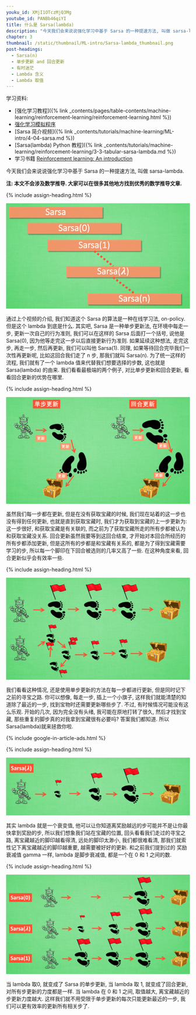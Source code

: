 ```yaml
---
youku_id: XMjI1OTczMjQ3Mg
youtube_id: PANBb46qiYI
title: 什么是 Sarsa(lambda)
description: "今天我们会来说说强化学习中基于 Sarsa 的一种提速方法, 叫做 sarsa-lambda. 通过上个视频的介绍, 我们知道这个 Sarsa 的算法是一种在线学习法, on-policy. 但是这个 lambda 到底是什么. 其实吧, Sarsa 是一种单步更新法, 在环境中每走一步, 更新一次自己的行为准则, 我们可以在这样的 Sarsa 后面打一个括号, 说他是 Sarsa(0), 因为他等走完这一步以后直接更新行为准则. 如果延续这种想法, 走完这步, 再走一步, 然后再更新, 我们可以叫他 Sarsa(1). 同理, 如果等待回合完毕我们一次性再更新呢, 比如这回合我们走了 n 步, 那我们就叫 Sarsa(n). 为了统一这样的流程, 我们就有了一个 lambda 值来代替我们想要选择的步数, 这也就是 Sarsa(lambda) 的由来. 我们看看最极端的两个例子, 对比单步更新和回合更新, 看看回合更新的优势在哪里."
chapter: 3
thumbnail: /static/thumbnail/ML-intro/Sarsa-lambda_thumbnail.png
post-headings:
  - Sarsa(n)
  - 单步更新 and 回合更新
  - 有时迷茫
  - Lambda 含义
  - Lambda 取值
---
```


学习资料:
  * [强化学习教程]({% link _contents/pages/table-contents/machine-learning/reinforcement-learning/reinforcement-learning.html %})
  * [强化学习模拟程序](https://www.youtube.com/watch?v=G5BDgzxfLvA&list=PLXO45tsB95cLYyEsEylpPvTY-8ErPt2O_)
  * [Sarsa 简介视频]({% link _contents/tutorials/machine-learning/ML-intro/4-04-sarsa.md %})
  * [Sarsa(lambda) Python 教程]({% link _contents/tutorials/machine-learning/reinforcement-learning/3-3-tabular-sarsa-lambda.md %})
  * 学习书籍 [Reinforcement learning: An introduction](http://ufal.mff.cuni.cz/~straka/courses/npfl114/2016/sutton-bookdraft2016sep.pdf)


今天我们会来说说强化学习中基于 Sarsa 的一种提速方法, 叫做 sarsa-lambda.

**注: 本文不会涉及数学推导. 大家可以在很多其他地方找到优秀的数学推导文章.**


 {% include assign-heading.html %}


<img class="course-image" src="/static/results/ML_intro/sl1.png" alt="{{ page.title }}{% increment image-count %}">

通过上个视频的介绍, 我们知道这个 Sarsa 的算法是一种在线学习法, on-policy. 但是这个 lambda 到底是什么. 其实吧, Sarsa 是一种单步更新法, 在环境中每走一步, 更新一次自己的行为准则, 我们可以在这样的 Sarsa 后面打一个括号, 说他是 Sarsa(0), 因为他等走完这一步以后直接更新行为准则. 如果延续这种想法, 走完这步, 再走一步, 然后再更新, 我们可以叫他 Sarsa(1). 同理, 如果等待回合完毕我们一次性再更新呢, 比如这回合我们走了 n 步, 那我们就叫 Sarsa(n). 为了统一这样的流程, 我们就有了一个 lambda 值来代替我们想要选择的步数, 这也就是 Sarsa(lambda) 的由来. 我们看看最极端的两个例子, 对比单步更新和回合更新, 看看回合更新的优势在哪里.



 {% include assign-heading.html %}

<img class="course-image" src="/static/results/ML_intro/sl2.png" alt="{{ page.title }}{% increment image-count %}">

虽然我们每一步都在更新, 但是在没有获取宝藏的时候, 我们现在站着的这一步也没有得到任何更新, 也就是直到获取宝藏时, 我们才为获取到宝藏的上一步更新为: 这一步很好, 和获取宝藏是有关联的, 而之前为了获取宝藏所走的所有步都被认为和获取宝藏没关系. 回合更新虽然我要等到这回合结束, 才开始对本回合所经历的所有步都添加更新, 但是这所有的步都是和宝藏有关系的, 都是为了得到宝藏需要学习的步, 所以每一个脚印在下回合被选则的几率又高了一些. 在这种角度来看, 回合更新似乎会有效率一些.



 {% include assign-heading.html %}

<img class="course-image" src="/static/results/ML_intro/sl3.png" alt="{{ page.title }}{% increment image-count %}">

我们看看这种情况, 还是使用单步更新的方法在每一步都进行更新, 但是同时记下之前的寻宝之路. 你可以想像, 每走一步, 插上一个小旗子, 这样我们就能清楚的知道除了最近的一步, 找到宝物时还需要更新哪些步了. 不过, 有时候情况可能没有这么乐观. 开始的几次, 因为完全没有头绪, 我可能在原地打转了很久, 然后才找到宝藏, 那些重复的脚步真的对我拿到宝藏很有必要吗? 答案我们都知道. 所以Sarsa(lambda)就来拯救你啦.



{% include google-in-article-ads.html %}

 {% include assign-heading.html %}

<img class="course-image" src="/static/results/ML_intro/sl4.png" alt="{{ page.title }}{% increment image-count %}">

其实 lambda 就是一个衰变值, 他可以让你知道离奖励越远的步可能并不是让你最快拿到奖励的步, 所以我们想象我们站在宝藏的位置, 回头看看我们走过的寻宝之路, 离宝藏越近的脚印越看得清, 远处的脚印太渺小, 我们都很难看清, 那我们就索性记下离宝藏越近的脚印越重要, 越需要被好好的更新. 和之前我们提到过的 奖励衰减值 gamma 一样, lambda 是脚步衰减值, 都是一个在 0 和 1 之间的数.



 {% include assign-heading.html %}

<img class="course-image" src="/static/results/ML_intro/sl5.png" alt="{{ page.title }}{% increment image-count %}">

当 lambda 取0, 就变成了 Sarsa 的单步更新, 当 lambda 取 1, 就变成了回合更新, 对所有步更新的力度都是一样. 当 lambda 在 0 和 1 之间, 取值越大, 离宝藏越近的步更新力度越大. 这样我们就不用受限于单步更新的每次只能更新最近的一步, 我们可以更有效率的更新所有相关步了.